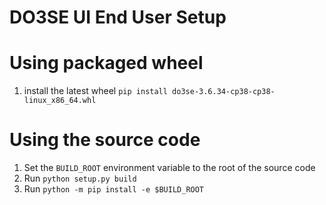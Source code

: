 # DO3SE UI End User Setup

# Using packaged wheel

1. install the latest wheel `pip install do3se-3.6.34-cp38-cp38-linux_x86_64.whl`

# Using the source code

1. Set the `BUILD_ROOT` environment variable to the root of the source code
2. Run `python setup.py build`
3. Run `python -m pip install -e $BUILD_ROOT`
